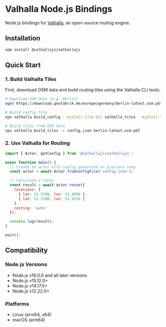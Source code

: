 # Valhalla Node.js Bindings

Node.js bindings for [Valhalla](https://github.com/valhalla/valhalla), an open-source routing engine.

## Installation

```bash
npm install @valhallajs/valhallajs
```

## Quick Start

### 1. Build Valhalla Tiles

First, download OSM data and build routing tiles using the Valhalla CLI tools:

```bash
# Download OSM data (e.g. Berlin)
wget https://download.geofabrik.de/europe/germany/berlin-latest.osm.pbf

# Build config file
npx valhalla build_config --mjolnir-tile-dir valhalla_tiles --mjolnir-tile-extract valhalla_tiles.tar > config.json

# Build tiles from OSM data
npx valhalla build_tiles -c config.json berlin-latest.osm.pbf
```

### 2. Use Valhalla for Routing

```javascript
import { Actor, getConfig } from '@valhallajs/valhallajs';

async function main() {
  // Create an actor with config generated on previous step
  const actor = await Actor.fromConfigFile('config.json');

  // Calculate a route
  const result = await actor.route({
    locations: [
      { lat: 52.5200, lon: 13.4050 },
      { lat: 52.5300, lon: 13.4150 }
    ],
    costing: 'auto'
  });

  console.log(result);
}

main();
```

## Compatibility

### Node.js Versions
- Node.js v16.0.0 and all later versions
- Node.js v15.12.0+
- Node.js v14.17.0+
- Node.js v12.22.0+

### Platforms
- Linux (arm64, x64)
- macOS (arm64)

